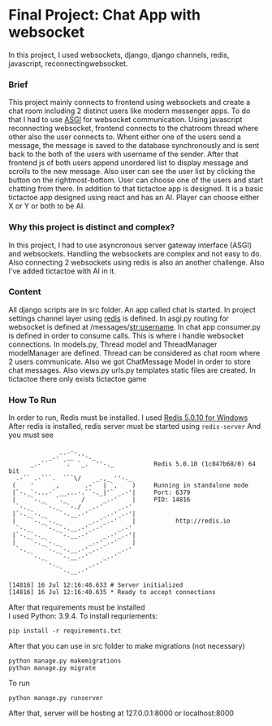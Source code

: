 # Final Project: Chat App with websocket

In this project, I used websockets, django, django channels, redis, javascript, reconnectingwebsocket.
### Brief
This project mainly connects to frontend using websockets and create a chat room including 2 distinct users like modern messenger apps. To do that I had to use [ASGI](https://asgi.readthedocs.io/en/latest/) for websocket communication. Using javascript reconnecting websocket, frontend connects to the chatroom thread where other also the user connects to. Whent either one of the users send a message, the message is saved to the database synchronously and is sent back to the both of the users with username of the sender. After that frontend js of both users append unordered list to display message and scrolls to the new message.
Also user can see the user list by clicking the button on the rightmost-bottom. User can choose one of the users and start chatting from there. In addition to that tictactoe app is designed. It is a basic tictactoe app designed using react and has an AI. Player can choose either X or Y or both to be AI.

### Why this project is distinct and complex?
In this project, I had to use asyncronous server gateway interface (ASGI) and websockets. Handling the websockets are complex and not easy to do. Also connecting 2 websockets using redis is also an another challenge. Also I've added tictactoe with AI in it.

### Content
All django scripts are in src folder. An app called chat is started. In project settings channel layer using [redis](https://github.com/redis/redis) is defined. In asgi.py routing for websocket is defined at /messages/<str:username>. In chat app consumer.py is defined in order to consume calls. This is where i handle websocket connections. In models.py, Thread model and ThreadManager modelManager are defined. Thread can be considered as chat room where 2 users communicate. Also we got ChatMessage Model in order to store chat messages. Also views.py urls.py templates static files are created. In tictactoe there only exists tictactoe game

### How To Run
In order to run, Redis must be installed. I used [Redis 5.0.10 for Windows](https://github.com/tporadowski/redis/releases) After redis is installed, redis server must be started using
```redis-server```
And you must see 
``` file use c:\program files\redis\redis-server.exe /path/to/redis.conf
                _._
           _.-``__ ''-._
      _.-``    `.  `_.  ''-._           Redis 5.0.10 (1c047b68/0) 64 bit
  .-`` .-```.  ```\/    _.,_ ''-._
 (    '      ,       .-`  | `,    )     Running in standalone mode
 |`-._`-...-` __...-.``-._|'` _.-'|     Port: 6379
 |    `-._   `._    /     _.-'    |     PID: 14816
  `-._    `-._  `-./  _.-'    _.-'
 |`-._`-._    `-.__.-'    _.-'_.-'|
 |    `-._`-._        _.-'_.-'    |           http://redis.io
  `-._    `-._`-.__.-'_.-'    _.-'
 |`-._`-._    `-.__.-'    _.-'_.-'|
 |    `-._`-._        _.-'_.-'    |
  `-._    `-._`-.__.-'_.-'    _.-'
      `-._    `-.__.-'    _.-'
          `-._        _.-'
              `-.__.-'

[14816] 16 Jul 12:16:40.633 # Server initialized
[14816] 16 Jul 12:16:40.635 * Ready to accept connections
```
After that requirements must be installed\
I used Python: 3.9.4. To install requriements:
```
pip install -r requirements.txt
```

After that you can use in src folder to make migrations (not necessary)
```
python manage.py makemigrations
python manage.py migrate
```
To run 
```
python manage.py runserver
```

After that, server will be hosting at 127.0.0.1:8000 or localhost:8000
